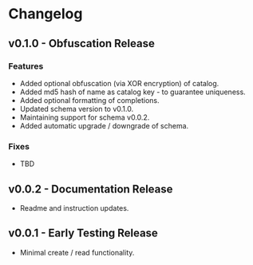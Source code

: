 # Changelog

## v0.1.0 - Obfuscation Release
### Features
- Added optional obfuscation (via XOR encryption) of catalog.
- Added md5 hash of name as catalog key - to guarantee uniqueness.
- Added optional formatting of completions.
- Updated schema version to v0.1.0.
- Maintaining support for schema v0.0.2.
- Added automatic upgrade / downgrade of schema.

### Fixes
- TBD

## v0.0.2 - Documentation Release
- Readme and instruction updates.

## v0.0.1 - Early Testing Release
- Minimal create / read functionality.

